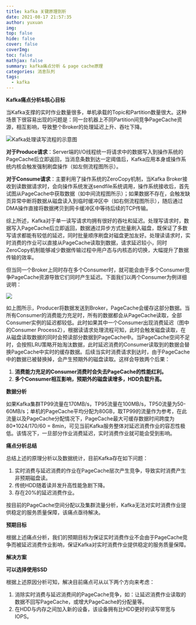 ```yaml
---
title: kafka 关键原理剖析
date: 2021-08-17 21:57:35
author: yuxuan
img: 
top: false
hide: false
cover: false
coverImg: 
toc: false
mathjax: false
summary: kafka痛点分析 & page cache原理
categories: 消息队列
tags:
  - kafka
---
```


**Kafka痛点分析&核心目标**

当Kafka支撑的实时作业数量很多，单机承载的Topic和Partition数量很大。这种场景下很容易出现的问题是：同一台机器上不同Partition间竞争PageCache资源，相互影响，导致整个Broker的处理延迟上升、吞吐下降。

![Kafka处理读写流程的示意图](https://image.fyxemmmm.cn/blog/images/kafka.png)


**对于Produce请求**：Server端的I/O线程统一将请求中的数据写入到操作系统的PageCache后立即返回，当消息条数到达一定阈值后，Kafka应用本身或操作系统内核会触发强制刷盘操作（如左侧流程图所示）。

**对于Consume请求**：主要利用了操作系统的ZeroCopy机制，当Kafka Broker接收到读数据请求时，会向操作系统发送sendfile系统调用，操作系统接收后，首先试图从PageCache中获取数据（如中间流程图所示）；如果数据不存在，会触发缺页异常中断将数据从磁盘读入到临时缓冲区中（如右侧流程图所示），随后通过DMA操作直接将数据拷贝到网卡缓冲区中等待后续的TCP传输。

综上所述，Kafka对于单一读写请求均拥有很好的吞吐和延迟。处理写请求时，数据写入PageCache后立即返回，数据通过异步方式批量刷入磁盘，既保证了多数写请求都能有较低的延迟，同时批量顺序刷盘对磁盘更加友好。处理读请求时，实时消费的作业可以直接从PageCache读取到数据，请求延迟较小，同时ZeroCopy机制能够减少数据传输过程中用户态与内核态的切换，大幅提升了数据传输的效率。

但当同一个Broker上同时存在多个Consumer时，就可能会由于多个Consumer竞争PageCache资源导致它们同时产生延迟。下面我们以两个Consumer为例详细说明：

![](https://image.fyxemmmm.cn/blog/images/kafka2.png)

如上图所示，Producer将数据发送到Broker，PageCache会缓存这部分数据。当所有Consumer的消费能力充足时，所有的数据都会从PageCache读取，全部Consumer实例的延迟都较低。此时如果其中一个Consumer出现消费延迟（图中的Consumer Process2），根据读请求处理流程可知，此时会触发磁盘读取，在从磁盘读取数据的同时会预读部分数据到PageCache中。当PageCache空间不足时，会按照LRU策略开始淘汰数据，此时延迟消费的Consumer读取到的数据会替换PageCache中实时的缓存数据。后续当实时消费请求到达时，由于PageCache中的数据已被替换掉，会产生预期外的磁盘读取。这样会导致两个后果：

1. **消费能力充足的Consumer消费时会失去PageCache的性能红利。**
2. **多个Consumer相互影响，预期外的磁盘读增多，HDD负载升高。**



**数据分析**

如果Kafka集群TP99流量在170MB/s，TP95流量在100MB/s，TP50流量为50-60MB/s；单机的PageCache平均分配为80GB，取TP99的流量作为参考，在此流量以及PageCache分配情况下，PageCache最大可缓存数据时间跨度为80*1024/170/60 = 8min，可见当前Kafka服务整体对延迟消费作业的容忍性极低。该情况下，一旦部分作业消费延迟，实时消费作业就可能会受到影响。



**痛点分析总结**

总结上述的原理分析以及数据统计，目前Kafka存在如下问题：

1. 实时消费与延迟消费的作业在PageCache层次产生竞争，导致实时消费产生非预期磁盘读。
2. 传统HDD随着读并发升高性能急剧下降。
3. 存在20%的延迟消费作业。

按目前的PageCache空间分配以及集群流量分析，Kafka无法对实时消费作业提供稳定的服务质量保障，该痛点亟待解决。



**预期目标**

根据上述痛点分析，我们的预期目标为保证实时消费作业不会由于PageCache竞争而被延迟消费作业影响，保证Kafka对实时消费作业提供稳定的服务质量保障。

**解决方案**

**可以选择使用SSD**

根据上述原因分析可知，解决目前痛点可从以下两个方向来考虑：

1. 消除实时消费与延迟消费间的PageCache竞争，如：让延迟消费作业读取的数据不回写PageCache，或增大PageCache的分配量等。
2. 在HDD与内存之间加入新的设备，该设备拥有比HDD更好的读写带宽与IOPS。

